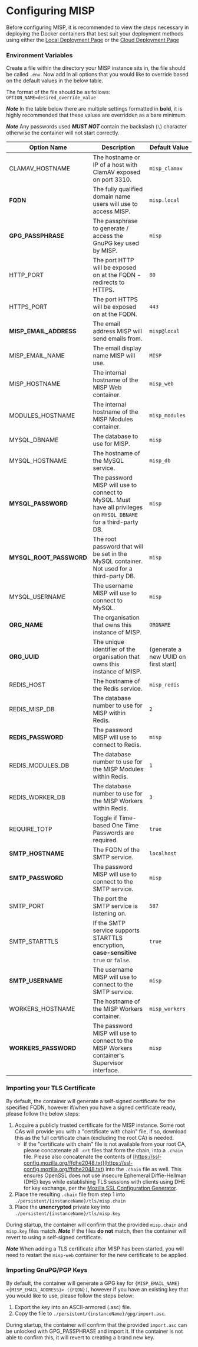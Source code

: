 <!-- # SPDX-FileCopyrightText: 2024 Jisc Services Limited
# SPDX-FileContributor: James Ellor
#
# SPDX-License-Identifier: GPL-3.0-only
-->

# Configuring MISP

Before configuring MISP, it is recommended to view the steps necessary in deploying the Docker containers that best suit your deployment methods using either the [Local Deployment Page](/deploy/local/) or the [Cloud Deployment Page](/deploy/cloud/)  

### Environment Variables

Create a file within the directory your MISP instance sits in, the file should be called `.env`. Now add in all options that you would like to override based on the default values in the below table.

The format of the file should be as follows:
`OPTION_NAME=desired_override_value`

***Note*** In the table below there are multiple settings formatted in **bold**, it is highly recommended that these values are overridden as a bare minimum.

***Note*** Any passwords used ***MUST NOT*** contain the backslash (`\`) character otherwise the container will not start correctly.

| Option Name | Description | Default Value |
| ----------- | ----------- | ------------- |
| CLAMAV_HOSTNAME | The hostname or IP of a host with ClamAV exposed on port 3310. | `misp_clamav` |
| **FQDN** | The fully qualified domain name users will use to access MISP. | `misp.local` |
| **GPG_PASSPHRASE** | The passphrase to generate / access the GnuPG key used by MISP. | `misp` |
| HTTP_PORT | The port HTTP will be exposed on at the FQDN - redirects to HTTPS. | `80` |
| HTTPS_PORT | The port HTTPS will be exposed on at the FQDN. | `443` |
| **MISP_EMAIL_ADDRESS** | The email address MISP will send emails from. | `misp@local` |
| MISP_EMAIL_NAME | The email display name MISP will use. | `MISP` |
| MISP_HOSTNAME | The internal hostname of the MISP Web container. | `misp_web` |
| MODULES_HOSTNAME | The internal hostname of the MISP Modules container. | `misp_modules` |
| MYSQL_DBNAME | The database to use for MISP. | `misp` |
| MYSQL_HOSTNAME | The hostname of the MySQL service. | `misp_db` |
| **MYSQL_PASSWORD** | The password MISP will use to connect to MySQL. Must have all privileges on `MYSQL_DBNAME` for a third-party DB. | `misp` |
| **MYSQL_ROOT_PASSWORD** | The root password that will be set in the MySQL container. Not used for a third-party DB. | `misp` |
| MYSQL_USERNAME | The username MISP will use to connect to MySQL. | `misp` |
| **ORG_NAME** | The organisation that owns this instance of MISP. | `ORGNAME` |
| **ORG_UUID** | The unique identifier of the organisation that owns this instance of MISP. | (generate a new UUID on first start) |
| REDIS_HOST | The hostname of the Redis service. | `misp_redis` |
| REDIS_MISP_DB | The database number to use for MISP within Redis. | `2` |
| **REDIS_PASSWORD** | The password MISP will use to connect to Redis. | `misp` |
| REDIS_MODULES_DB | The database number to use for the MISP Modules within Redis. | `1` |
| REDIS_WORKER_DB | The database number to use for the MISP Workers within Redis. | `3` |
| REQUIRE_TOTP | Toggle if Time-based One Time Passwords are required. | `true` |
| **SMTP_HOSTNAME** | The FQDN of the SMTP service. | `localhost` |
| **SMTP_PASSWORD** | The password MISP will use to connect to the SMTP service. | `misp` |
| SMTP_PORT | The port the SMTP service is listening on. | `587` |
| SMTP_STARTTLS | If the SMTP service supports STARTTLS encryption, **case-sensitive** `true` or `false`. | `true` |
| **SMTP_USERNAME** | The username MISP will use to connect to the SMTP service. | `misp` |
| WORKERS_HOSTNAME | The hostname of the MISP Workers container. | `misp_workers` |
| **WORKERS_PASSWORD** | The password MISP will use to connect to the MISP Workers container's Supervisor interface. | `misp` |

### Importing your TLS Certificate

By default, the container will generate a self-signed certificate for the specified FQDN, however if/when you have a signed certificate ready, please follow the below steps:

1. Acquire a publicly trusted certificate for the MISP instance. Some root CAs will provide you with a "certificate with chain" file, if so, download this as the full certificate chain (excluding the root CA) is needed.
    - If the "certificate with chain" file is not available from your root CA, please concatenate all `.crt` files that form the chain, into a `.chain` file. Please also concatenate the contents of [https://ssl-config.mozilla.org/ffdhe2048.txt](https://ssl-config.mozilla.org/ffdhe2048.txt) into the `.chain` file as well. This ensures OpenSSL does not use insecure Ephemeral Diffie-Hellman (DHE) keys while establishing TLS sessions with clients using DHE for key exchange, per the [Mozilla SSL Configuration Generator](https://ssl-config.mozilla.org/). 
2. Place the resulting `.chain` file from step 1 into `./persistent/{instanceName}/tls/misp.chain`
3. Place the **unencrypted** private key into `./persistent/{instanceName}/tls/misp.key`

During startup, the container will confirm that the provided `misp.chain` and `misp.key` files match. ***Note*** If the files **do not** match, then the container will revert to using a self-signed certificate.

***Note*** When adding a TLS certificate after MISP has been started, you will need to restart the `misp-web` container for the new certificate to be applied.

### Importing GnuPG/PGP Keys

By default, the container will generate a GPG key for `{MISP_EMAIL_NAME} <{MISP_EMAIL_ADDRESS}> ({FQDN})`, however if you have an existing key that you would like to use, please follow the steps below:

1. Export the key into an ASCII-armored (.asc) file.
2. Copy the file to `./persistent/{instanceName}/gpg/import.asc`.

During startup, the container will confirm that the provided `import.asc` can be unlocked with GPG_PASSPHRASE and import it. If the container is not able to confirm this, it will revert to creating a brand new key.